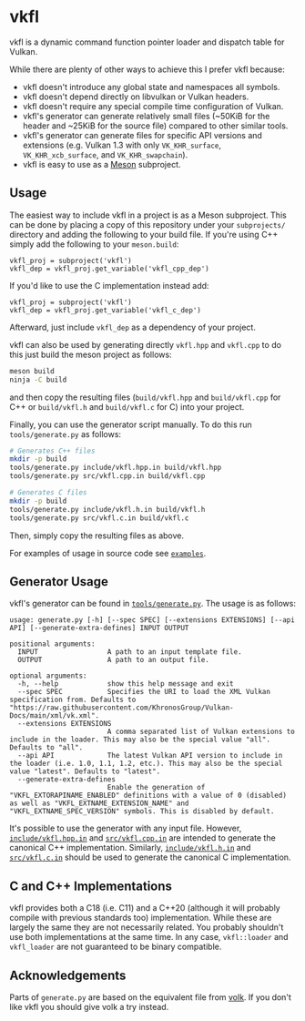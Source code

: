 # vkfl

vkfl is a dynamic command function pointer loader and dispatch table for Vulkan.

While there are plenty of other ways to achieve this I prefer vkfl because:

- vkfl doesn't introduce any global state and namespaces all symbols.
- vkfl doesn't depend directly on libvulkan or Vulkan headers.
- vkfl doesn't require any special compile time configuration of Vulkan.
- vkfl's generator can generate relatively small files (~50KiB for the header and ~25KiB for the source file) compared to other similar tools.
- vkfl's generator can generate files for specific API versions and extensions (e.g. Vulkan 1.3 with only `VK_KHR_surface`, `VK_KHR_xcb_surface`, and `VK_KHR_swapchain`).
- vkfl is easy to use as a [Meson](https://mesonbuild.com) subproject.

## Usage

The easiest way to include vkfl in a project is as a Meson subproject. This can be done by placing a copy of this
repository under your `subprojects/` directory and adding the following to your build file. If you're using C++ simply
add the following to your `meson.build`:
```meson
vkfl_proj = subproject('vkfl')
vkfl_dep = vkfl_proj.get_variable('vkfl_cpp_dep')
```
If you'd like to use the C implementation instead add:
```meson
vkfl_proj = subproject('vkfl')
vkfl_dep = vkfl_proj.get_variable('vkfl_c_dep')
```
Afterward, just include `vkfl_dep` as a dependency of your project.

vkfl can also be used by generating directly `vkfl.hpp` and `vkfl.cpp` to do this just build the meson project as
follows:
```sh
meson build
ninja -C build
```
and then copy the resulting files (`build/vkfl.hpp` and `build/vkfl.cpp` for C++ or `build/vkfl.h` and
`build/vkfl.c` for C) into your project.

Finally, you can use the generator script manually. To do this run `tools/generate.py` as follows:
```sh
# Generates C++ files
mkdir -p build
tools/generate.py include/vkfl.hpp.in build/vkfl.hpp
tools/generate.py src/vkfl.cpp.in build/vkfl.cpp

# Generates C files
mkdir -p build
tools/generate.py include/vkfl.h.in build/vkfl.h
tools/generate.py src/vkfl.c.in build/vkfl.c
```
Then, simply copy the resulting files as above.

For examples of usage in source code see [`examples`](https://github.com/gn0mesort/vkfl/blob/master/examples/).

## Generator Usage

vkfl's generator can be found in [`tools/generate.py`](https://github.com/gn0mesort/vkfl/blob/master/tools/generate.py).
The usage is as follows:
```
usage: generate.py [-h] [--spec SPEC] [--extensions EXTENSIONS] [--api API] [--generate-extra-defines] INPUT OUTPUT

positional arguments:
  INPUT                 A path to an input template file.
  OUTPUT                A path to an output file.

optional arguments:
  -h, --help            show this help message and exit
  --spec SPEC           Specifies the URI to load the XML Vulkan specification from. Defaults to "https://raw.githubusercontent.com/KhronosGroup/Vulkan-Docs/main/xml/vk.xml".
  --extensions EXTENSIONS
                        A comma separated list of Vulkan extensions to include in the loader. This may also be the special value "all". Defaults to "all".
  --api API             The latest Vulkan API version to include in the loader (i.e. 1.0, 1.1, 1.2, etc.). This may also be the special value "latest". Defaults to "latest".
  --generate-extra-defines
                        Enable the generation of "VKFL_EXTORAPINAME_ENABLED" definitions with a value of 0 (disabled) as well as "VKFL_EXTNAME_EXTENSION_NAME" and "VKFL_EXTNAME_SPEC_VERSION" symbols. This is disabled by default.
```
It's possible to use the generator with any input file. However, [`include/vkfl.hpp.in`](https://github.com/gn0mesort/vkfl/blob/master/include/vkfl.hpp.in) and
[`src/vkfl.cpp.in`](https://github.com/gn0mesort/vkfl/blob/master/src/vkfl.cpp.in) are intended to generate the canonical C++ implementation. Similarly,
[`include/vkfl.h.in`](https://github.com/gn0mesort/vkfl/blob/master/include/vkfl.h.in) and
[`src/vkfl.c.in`](https://github.com/gn0mesort/vkfl/blob/master/src/vkfl.c.in) should be used to generate the
canonical C implementation.

## C and C++ Implementations

vkfl provides both a C18 (i.e. C11) and a C++20 (although it will probably compile with previous standards too)
implementation. While these are largely the same they are not necessarily related. You probably shouldn't use
both implementations at the same time. In any case, `vkfl::loader` and `vkfl_loader` are not guaranteed to be binary
compatible.

## Acknowledgements

Parts of `generate.py` are based on the equivalent file from [volk](https://github.com/zeux/volk). If you don't like
vkfl you should give volk a try instead.
